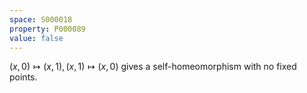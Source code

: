 ```yaml
---
space: S000018
property: P000089
value: false
---
```


$(x,0) \mapsto (x,1), (x,1) \mapsto (x,0)$ gives a self-homeomorphism with no fixed points.
